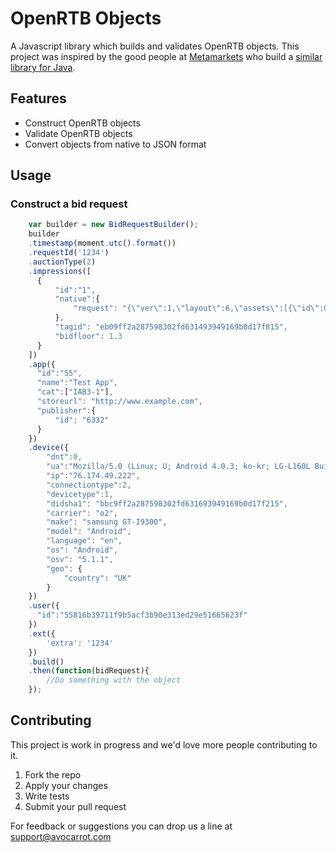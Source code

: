 # OpenRTB Objects

A Javascript library which builds and validates OpenRTB objects. This project was inspired by the good people at [Metamarkets](https://metamarkets.com/) who build a [similar library for Java](https://github.com/metamx/rad-tech-datatypes). 

## Features

- Construct OpenRTB objects
- Validate OpenRTB objects
- Convert objects from native to JSON format

## Usage

### Construct a bid request
```javascript
    var builder = new BidRequestBuilder();
	builder
	.timestamp(moment.utc().format())
	.requestId('1234')
	.auctionType(2)
	.impressions([
	  {
	      "id":"1",
	      "native":{
	          "request": "{\"ver\":1,\"layout\":6,\"assets\":[{\"id\":0,\"req\":1,\"title\":{\"len\":25}},{\"id\":1,\"req\":1,\"img\":{\"type\":3,\"wmin\":300,\"hmin\":250}},{\"id\":2,\"req\":1,\"img\":{\"type\":1,\"wmin\":50,\"hmin\":50}},{\"id\":3,\"req\":1,\"data\":{\"type\":2,\"len\":90}},{\"id\":4,\"req\":0,\"data\":{\"type\":3}},{\"id\":5,\"req\":0,\"data\":{\"type\":12,\"len\":15}}]}"
	      },
	      "tagid": "eb09ff2a287598302fd631493949169b0d17f815",
	      "bidfloor": 1.3
	  }
	])
	.app({
	  "id":"55",
	  "name":"Test App",
	  "cat":["IAB3-1"],
	  "storeurl": "http://www.example.com",
	  "publisher":{  
	      "id": "6332"
	  }
	})
	.device({
		"dnt":0,
		"ua":"Mozilla/5.0 (Linux; U; Android 4.0.3; ko-kr; LG-L160L Build/IML74K) AppleWebkit/534.30 (KHTML, like Gecko) Version/4.0 Mobile Safari/534.30",
		"ip":"76.174.49.222",
		"connectiontype":2,
		"devicetype":1,
		"didsha1": "bbc9ff2a287598302fd631693949169b0d17f215",
		"carrier": "o2",
		"make": "samsung GT-I9300",
		"model": "Android",
		"language": "en",
		"os": "Android",
		"osv": "5.1.1",
		"geo": {
		    "country": "UK"
		}
	})
	.user({
	  "id":"55816b39711f9b5acf3b90e313ed29e51665623f"
	})
	.ext({
		'extra': '1234'
	})
	.build()
	.then(function(bidRequest){
		//Do something with the object
	});
```

## Contributing

This project is work in progress and we'd love more people contributing to it. 

1. Fork the repo
2. Apply your changes
3. Write tests
4. Submit your pull request

For feedback or suggestions you can drop us a line at support@avocarrot.com